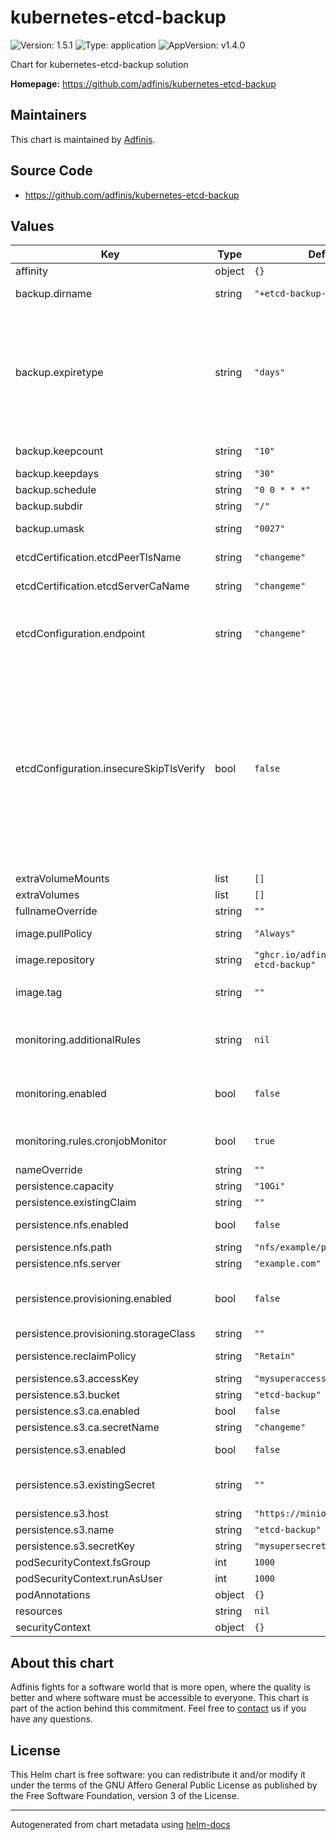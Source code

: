 # kubernetes-etcd-backup

![Version: 1.5.1](https://img.shields.io/badge/Version-1.5.1-informational?style=flat-square) ![Type: application](https://img.shields.io/badge/Type-application-informational?style=flat-square) ![AppVersion: v1.4.0](https://img.shields.io/badge/AppVersion-v1.4.0-informational?style=flat-square)

Chart for kubernetes-etcd-backup solution

**Homepage:** <https://github.com/adfinis/kubernetes-etcd-backup>

## Maintainers

This chart is maintained by [Adfinis](https://adfinis.com/?pk_campaign=github&pk_kwd=helm-charts).

## Source Code

- <https://github.com/adfinis/kubernetes-etcd-backup>

## Values

| Key                                     | Type   | Default                                    | Description                                                                                                                                                                                                                                                                                                                              |
| --------------------------------------- | ------ | ------------------------------------------ | ---------------------------------------------------------------------------------------------------------------------------------------------------------------------------------------------------------------------------------------------------------------------------------------------------------------------------------------- |
| affinity                                | object | `{}`                                       |                                                                                                                                                                                                                                                                                                                                          |
| backup.dirname                          | string | `"+etcd-backup-%FT%T%:z"`                  | Directory name of single backup                                                                                                                                                                                                                                                                                                          |
| backup.expiretype                       | string | `"days"`                                   | expiretype could be days (keep backups newer than backup.keepdays, count (keep a number of backups with backup.keepcount), never (do not expire backups, keep all of them)                                                                                                                                                               |
| backup.keepcount                        | string | `"10"`                                     | Count retention if expiretype set to count                                                                                                                                                                                                                                                                                               |
| backup.keepdays                         | string | `"30"`                                     | Retention period                                                                                                                                                                                                                                                                                                                         |
| backup.schedule                         | string | `"0 0 * * *"`                              | Backup schedule                                                                                                                                                                                                                                                                                                                          |
| backup.subdir                           | string | `"/"`                                      | Sub directory path                                                                                                                                                                                                                                                                                                                       |
| backup.umask                            | string | `"0027"`                                   | Set umask during the backup                                                                                                                                                                                                                                                                                                              |
| etcdCertification.etcdPeerTlsName       | string | `"changeme"`                               | etcd-peer-tls secret name                                                                                                                                                                                                                                                                                                                |
| etcdCertification.etcdServerCaName      | string | `"changeme"`                               | etcd-server-ca secret name                                                                                                                                                                                                                                                                                                               |
| etcdConfiguration.endpoint              | string | `"changeme"`                               | Etcd endpoint ip or hostname without protocol or port Example: etcd.kube-system.svc.cluster.local                                                                                                                                                                                                                                        |
| etcdConfiguration.insecureSkipTlsVerify | bool   | `false`                                    | Skip server certificate verification Useful for scenarios where etcd nodes are external endpoints (access through etcd service in kube-system namespace) and have a different CN/SAN in the certificate . Otherwise, "failed to verify certificate: x509: certificate is valid for etcd-2, etc., not etcd.kube-system.svc.cluster.local" |
| extraVolumeMounts                       | list   | `[]`                                       |                                                                                                                                                                                                                                                                                                                                          |
| extraVolumes                            | list   | `[]`                                       |                                                                                                                                                                                                                                                                                                                                          |
| fullnameOverride                        | string | `""`                                       |                                                                                                                                                                                                                                                                                                                                          |
| image.pullPolicy                        | string | `"Always"`                                 | Image pull policy configuration                                                                                                                                                                                                                                                                                                          |
| image.repository                        | string | `"ghcr.io/adfinis/kubernetes-etcd-backup"` | Repository image to use                                                                                                                                                                                                                                                                                                                  |
| image.tag                               | string | `""`                                       | Overrides the image tag whose default is the chart appVersion.                                                                                                                                                                                                                                                                           |
| monitoring.additionalRules              | string | `nil`                                      | Provide custom recording or alerting rules to be deployed into the cluster.                                                                                                                                                                                                                                                              |
| monitoring.enabled                      | bool   | `false`                                    | Deploy PrometheusRule to be alerted in case of backup fails as decribed [here](https://github.com/adfinis/kubernetes-etcd-backup/blob/main/etcd-backup-cronjob-monitor.PrometheusRule.yaml).                                                                                                                                             |
| monitoring.rules.cronjobMonitor         | bool   | `true`                                     | Deploy PrometheusRule to check for cronjob fails.                                                                                                                                                                                                                                                                                        |
| nameOverride                            | string | `""`                                       |                                                                                                                                                                                                                                                                                                                                          |
| persistence.capacity                    | string | `"10Gi"`                                   | Define the storage size                                                                                                                                                                                                                                                                                                                  |
| persistence.existingClaim               | string | `""`                                       | Use an exising PVC                                                                                                                                                                                                                                                                                                                       |
| persistence.nfs.enabled                 | bool   | `false`                                    | Enable nfs backend storage                                                                                                                                                                                                                                                                                                               |
| persistence.nfs.path                    | string | `"nfs/example/path"`                       | NFS server path                                                                                                                                                                                                                                                                                                                          |
| persistence.nfs.server                  | string | `"example.com"`                            | NFS server name or IP                                                                                                                                                                                                                                                                                                                    |
| persistence.provisioning.enabled        | bool   | `false`                                    | Enable provisioned backend storage with default or configured storageClass                                                                                                                                                                                                                                                               |
| persistence.provisioning.storageClass   | string | `""`                                       |                                                                                                                                                                                                                                                                                                                                          |
| persistence.reclaimPolicy               | string | `"Retain"`                                 | Set reclaim policy (Retain or Delete)                                                                                                                                                                                                                                                                                                    |
| persistence.s3.accessKey                | string | `"mysuperaccesskey"`                       | S3 access key                                                                                                                                                                                                                                                                                                                            |
| persistence.s3.bucket                   | string | `"etcd-backup"`                            | S3 bucket name                                                                                                                                                                                                                                                                                                                           |
| persistence.s3.ca.enabled               | bool   | `false`                                    |                                                                                                                                                                                                                                                                                                                                          |
| persistence.s3.ca.secretName            | string | `"changeme"`                               |                                                                                                                                                                                                                                                                                                                                          |
| persistence.s3.enabled                  | bool   | `false`                                    | Enable S3 backend storage                                                                                                                                                                                                                                                                                                                |
| persistence.s3.existingSecret           | string | `""`                                       | S3 use an existing Secret instead of creating one                                                                                                                                                                                                                                                                                        |
| persistence.s3.host                     | string | `"https://minio.local:9000"`               | S3 endpoint host                                                                                                                                                                                                                                                                                                                         |
| persistence.s3.name                     | string | `"etcd-backup"`                            | S3 endpoint name                                                                                                                                                                                                                                                                                                                         |
| persistence.s3.secretKey                | string | `"mysupersecretkey"`                       | S3 secret key                                                                                                                                                                                                                                                                                                                            |
| podSecurityContext.fsGroup              | int    | `1000`                                     |                                                                                                                                                                                                                                                                                                                                          |
| podSecurityContext.runAsUser            | int    | `1000`                                     |                                                                                                                                                                                                                                                                                                                                          |
| podAnnotations                          | object | `{}`                                       |                                                                                                                                                                                                                                                                                                                                          |
| resources                               | string | `nil`                                      |                                                                                                                                                                                                                                                                                                                                          |
| securityContext                         | object | `{}`                                       |                                                                                                                                                                                                                                                                                                                                          |

## About this chart

Adfinis fights for a software world that is more open, where the quality is
better and where software must be accessible to everyone. This chart
is part of the action behind this commitment. Feel free to
[contact](https://adfinis.com/kontakt/?pk_campaign=github&pk_kwd=helm-charts)
us if you have any questions.

## License

This Helm chart is free software: you can redistribute it and/or modify it under the terms
of the GNU Affero General Public License as published by the Free Software Foundation,
version 3 of the License.

---

Autogenerated from chart metadata using [helm-docs](https://github.com/norwoodj/helm-docs/)
